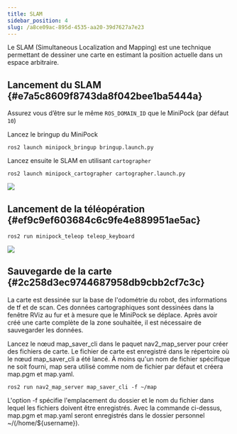 ```yaml
---
title: SLAM
sidebar_position: 4
slug: /a8ce09ac-895d-4535-aa20-39d7627a7e23
---
```




Le SLAM (Simultaneous Localization and Mapping) est une technique permettant de dessiner une carte en estimant la position actuelle dans un espace arbitraire.


## Lancement du SLAM {#e7a5c8609f8743da8f042bee1ba5444a}


Assurez vous d’être sur le même `ROS_DOMAIN_ID` que le MiniPock (par défaut `10`)


Lancez le bringup du MiniPock


```shell
ros2 launch minipock_bringup bringup.launch.py
```


Lancez ensuite le SLAM en utilisant `cartographer`


```shell
ros2 launch minipock_cartographer cartographer.launch.py
```


![](/notion_imgs/2064346604.png)


## Lancement de la téléopération {#ef9c9ef603684c6c9fe4e889951ae5ac}


```shell
ros2 run minipock_teleop teleop_keyboard
```


![](/notion_imgs/275229440.png)


## Sauvegarde de la carte {#2c258d3ec9744687958db9cbb2cf7c3c}


La carte est dessinée sur la base de l'odométrie du robot, des informations de tf et de scan. Ces données cartographiques sont dessinées dans la fenêtre RViz au fur et à mesure que le MiniPock se déplace. Après avoir créé une carte complète de la zone souhaitée, il est nécessaire de sauvegarder les données. 


Lancez le nœud map_saver_cli dans le paquet nav2_map_server pour créer des fichiers de carte.
Le fichier de carte est enregistré dans le répertoire où le nœud map_saver_cli a été lancé.
À moins qu'un nom de fichier spécifique ne soit fourni, map sera utilisé comme nom de fichier par défaut et créera map.pgm et map.yaml.


```shell
ros2 run nav2_map_server map_saver_cli -f ~/map
```


L'option -f spécifie l'emplacement du dossier et le nom du fichier dans lequel les fichiers doivent être enregistrés.
Avec la commande ci-dessus, map.pgm et map.yaml seront enregistrés dans le dossier personnel ~/(/home/${username}).

